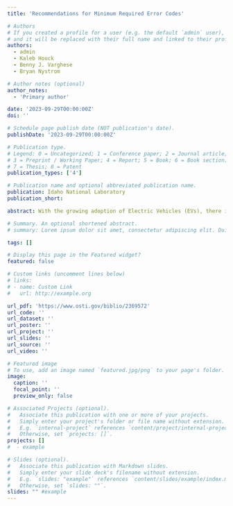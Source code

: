```yaml
---
title: 'Recommendations for Minimum Required Error Codes'

# Authors
# If you created a profile for a user (e.g. the default `admin` user), write the username (folder name) here
# and it will be replaced with their full name and linked to their profile.
authors:
  - admin
  - Kaleb Houck
  - Benny J. Varghese
  - Bryan Nystrom

# Author notes (optional)
author_notes:
  - 'Primary author'

date: '2023-09-29T00:00:00Z'
doi: ''

# Schedule page publish date (NOT publication's date).
publishDate: '2023-09-29T00:00:00Z'

# Publication type.
# Legend: 0 = Uncategorized; 1 = Conference paper; 2 = Journal article;
# 3 = Preprint / Working Paper; 4 = Report; 5 = Book; 6 = Book section;
# 7 = Thesis; 8 = Patent
publication_types: ['4']

# Publication name and optional abbreviated publication name.
publication: Idaho National Laboratory
publication_short:

abstract: With the growing adoption of Electric Vehicles (EVs), there is an increasing need for a reliable EV charging infrastructure. To help meet this need, the report “Recommendations for Minimum Required Error Codes for Electric Vehicle Charging Infrastructure,” recommends a set of minimum required error codes (MRECs) and their functional and responsibility classification. Charger manufacturers, charging station operators, EV manufacturers, and other stakeholders in the North American market are encouraged to uniformly adopt the MRECs to enhance EV charging error reporting, interpretation, and diagnostics. This document serves as a guide to enable uniform implementation of the MRECs using the Open Charge Point Protocol (OCPP).

# Summary. An optional shortened abstract.
# summary: Lorem ipsum dolor sit amet, consectetur adipiscing elit. Duis posuere tellus ac convallis # placerat. Proin tincidunt magna sed ex sollicitudin condimentum.

tags: []

# Display this page in the Featured widget?
featured: false

# Custom links (uncomment lines below)
# links:
# - name: Custom Link
#   url: http://example.org

url_pdf: 'https://www.osti.gov/biblio/2369572'
url_code: ''
url_dataset: ''
url_poster: ''
url_project: ''
url_slides: ''
url_source: ''
url_video: ''

# Featured image
# To use, add an image named `featured.jpg/png` to your page's folder.
image:
  caption: ''
  focal_point: ''
  preview_only: false

# Associated Projects (optional).
#   Associate this publication with one or more of your projects.
#   Simply enter your project's folder or file name without extension.
#   E.g. `internal-project` references `content/project/internal-project/index.md`.
#   Otherwise, set `projects: []`.
projects: []
#  - example

# Slides (optional).
#   Associate this publication with Markdown slides.
#   Simply enter your slide deck's filename without extension.
#   E.g. `slides: "example"` references `content/slides/example/index.md`.
#   Otherwise, set `slides: ""`.
slides: "" #example
---
```

